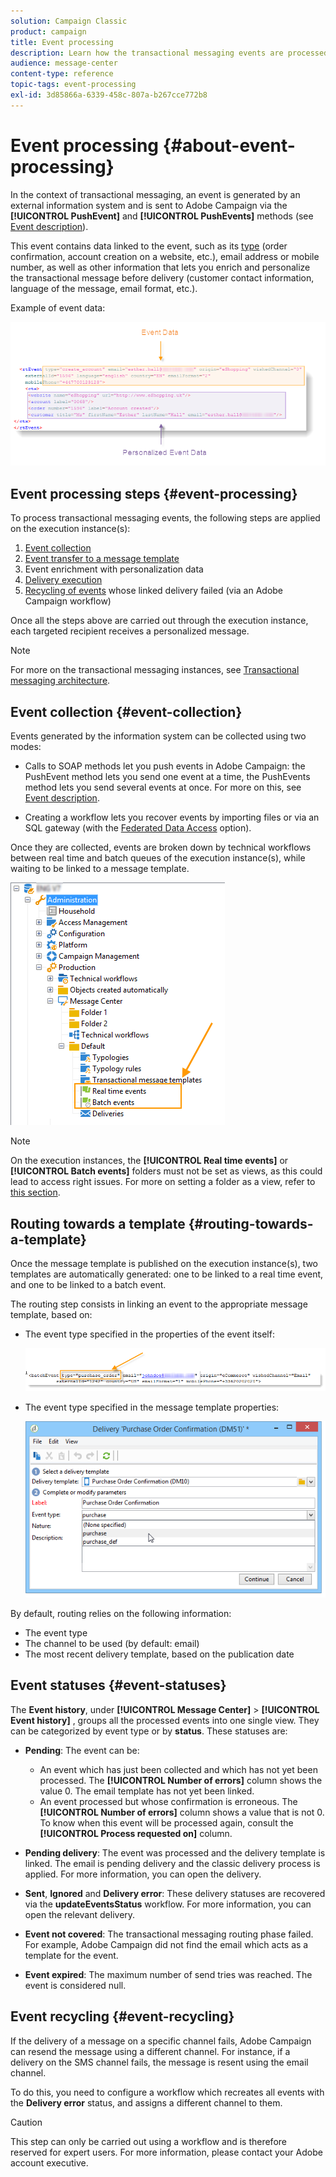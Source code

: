 ```yaml
---
solution: Campaign Classic
product: campaign
title: Event processing
description: Learn how the transactional messaging events are processed in Adobe Campaign Classic.
audience: message-center
content-type: reference
topic-tags: event-processing
exl-id: 3d85866a-6339-458c-807a-b267cce772b8
---
```

# Event processing {#about-event-processing}

In the context of transactional messaging, an event is generated by an external information system and is sent to Adobe Campaign via the **[!UICONTROL PushEvent]** and **[!UICONTROL PushEvents]** methods (see [Event description](../../message-center/using/event-description.md)).
 
This event contains data linked to the event, such as its [type](../../message-center/using/creating-event-types.md) (order confirmation, account creation on a website, etc.), email address or mobile number, as well as other information that lets you enrich and personalize the transactional message before delivery (customer contact information, language of the message, email format, etc.).

Example of event data:

![](assets/messagecenter_events_request_001.png)

## Event processing steps {#event-processing}

To process transactional messaging events, the following steps are applied on the execution instance(s):

1. [Event collection](#event-collection)
1. [Event transfer to a message template](#routing-towards-a-template)
1. Event enrichment with personalization data
1. [Delivery execution](../../message-center/using/delivery-execution.md)
1. [Recycling of events](#event-recycling) whose linked delivery failed (via an Adobe Campaign workflow)

Once all the steps above are carried out through the execution instance, each targeted recipient receives a personalized message.

>[!NOTE]
>
>For more on the transactional messaging instances, see [Transactional messaging architecture](../../message-center/using/transactional-messaging-architecture.md).


## Event collection {#event-collection}

Events generated by the information system can be collected using two modes:

* Calls to SOAP methods let you push events in Adobe Campaign: the PushEvent method lets you send one event at a time, the PushEvents method lets you send several events at once. For more on this, see [Event description](../../message-center/using/event-description.md).

* Creating a workflow lets you recover events by importing files or via an SQL gateway (with the [Federated Data Access](../../installation/using/about-fda.md) option).

Once they are collected, events are broken down by technical workflows between real time and batch queues of the execution instance(s), while waiting to be linked to a message template.

![](assets/messagecenter_events_queues_001.png)

>[!NOTE]
>
>On the execution instances, the **[!UICONTROL Real time events]** or **[!UICONTROL Batch events]** folders must not be set as views, as this could lead to access right issues. For more on setting a folder as a view, refer to [this section](../../platform/using/access-management-folders.md).

## Routing towards a template {#routing-towards-a-template}

Once the message template is published on the execution instance(s), two templates are automatically generated: one to be linked to a real time event, and one to be linked to a batch event.

The routing step consists in linking an event to the appropriate message template, based on:

* The event type specified in the properties of the event itself:

    ![](assets/messagecenter_event_type_001.png)

* The event type specified in the message template properties:

    ![](assets/messagecenter_event_type_002.png)

By default, routing relies on the following information:

* The event type
* The channel to be used (by default: email)
* The most recent delivery template, based on the publication date

## Event statuses {#event-statuses}

The **Event history**, under **[!UICONTROL Message Center]** > **[!UICONTROL Event history]** , groups all the processed events into one single view. They can be categorized by event type or by **status**. These statuses are:

* **Pending**: The event can be:

    * An event which has just been collected and which has not yet been processed. The **[!UICONTROL Number of errors]** column shows the value 0. The email template has not yet been linked.
    * An event processed but whose confirmation is erroneous. The **[!UICONTROL Number of errors]** column shows a value that is not 0. To know when this event will be processed again, consult the **[!UICONTROL Process requested on]** column.

* **Pending delivery**: The event was processed and the delivery template is linked. The email is pending delivery and the classic delivery process is applied. For more information, you can open the delivery.
* **Sent**, **Ignored** and **Delivery error**: These delivery statuses are recovered via the **updateEventsStatus** workflow. For more information, you can open the relevant delivery.
* **Event not covered**: The transactional messaging routing phase failed. For example, Adobe Campaign did not find the email which acts as a template for the event.
* **Event expired**: The maximum number of send tries was reached. The event is considered null.

## Event recycling {#event-recycling}

If the delivery of a message on a specific channel fails, Adobe Campaign can resend the message using a different channel. For instance, if a delivery on the SMS channel fails, the message is resent using the email channel.

To do this, you need to configure a workflow which recreates all events with the **Delivery error** status, and assigns a different channel to them.

>[!CAUTION]
>
>This step can only be carried out using a workflow and is therefore reserved for expert users. For more information, please contact your Adobe account executive.